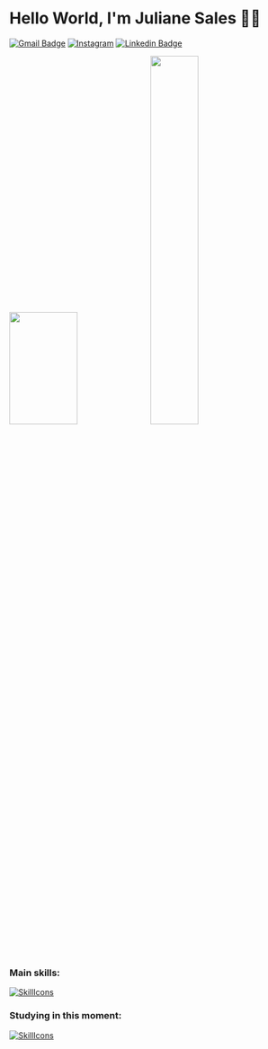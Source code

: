 # Hello World, I'm Juliane Sales 👋🏾
[![Gmail Badge](https://img.shields.io/badge/Gmail-D14836?style=for-the-badge&logo=gmail&logoColor=white)](mailto:contatojulisales@gmail.com)
[![Instagram](https://img.shields.io/badge/Instagram-E4405F?style=for-the-badge&logo=instagram&logoColor=white)](https://instagram.com/devjulisales)
[![Linkedin Badge](https://img.shields.io/badge/LinkedIn-0077B5?style=for-the-badge&logo=linkedin&logoColor=white)](https://www.linkedin.com/in/julisales)

<div>
  <img width = "49%" height="200px" src="https://github-readme-stats.vercel.app/api?username=julisales&show_icons=true&theme=jolly"/>
  <img width = "41%" height="=200px" src="https://github-readme-stats.vercel.app/api/top-langs/?username=julisales&layout=compact&langs_count=16&theme=jolly"/>
</div>

### Main skills:
[![SkillIcons](https://skillicons.dev/icons?i=c,html,css)](https://skillicons.dev)

### Studying in this moment:
[![SkillIcons](https://skillicons.dev/icons?i=java,mysql,js)](https://skillicons.dev)

